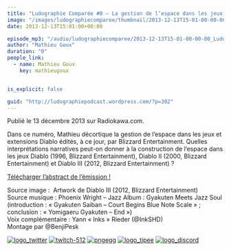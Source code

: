 ```yaml
---
title: "Ludographie Comparée #8 – La gestion de l’espace dans les jeux Diablo"
image: "/images/ludographiecomparee/thumbnail/2013-12-13T15-01-00-00-00_LudographieCompare8LagestiondelespacedanslesjeuxDiablo.jpg"
date: 2013-12-13T15:01:00+00:00

episode_mp3: "/audio/ludographiecomparee/2013-12-13T15-01-00-00-00_LudographieCompare8LagestiondelespacedanslesjeuxDiablo.mp3"
author: "Mathieu Goux"
duration: "0"
people_link: 
  - name: Mathieu Goux
    key: mathieugoux


is_explicit: false

guid: "http://ludographiepodcast.wordpress.com/?p=302"
---
```


<PodcastHeader/>

<!-- ECRIRE LA DESCRIPTION DE L'EPISODE SOUS CETTE LIGNE -->
<p>Publié le 13 décembre 2013 sur Radiokawa.com.</p>
<p>Dans ce numéro, Mathieu décortique la gestion de l’espace dans les jeux et extensions Diablo édités, à ce jour, par Blizzard Entertainment. Quelles interprétations narratives peut-on donner à la construction de l’espace dans les jeux Diablo (1996, Blizzard Entertainment), Diablo II (2000, Blizzard Entertainment) et Diablo III (2012, Blizzard Entertainment) ?</p>
<p><a title="LC8-abstract" href="/resources/ludographiecomparee/2013-12-13T15-01-00-00-00_LudographieCompare8LagestiondelespacedanslesjeuxDiablo/lc8-abstract.pdf" rel="nofollow">Télécharger l’abstract de l’émission !</a></p>
<p></p>
<a href="" rel="nofollow"></a>
 
<p>Source image :&nbsp; Artwork de Diablo III (2012, Blizzard Entertainment)<br>
Source musique : Phoenix Wright – Jazz Album : Gyakuten Meets Jazz Soul (introduction : «&nbsp;Gyakuten Saiban – Court Begins Blue Note Scale&nbsp;» ; conclusion : «&nbsp;Yomigaeru Gyakuten – End&nbsp;»)<br>
Voix complémentaire : Yann «&nbsp;Inks&nbsp;» Rieder (@InkSHD)<br>
Montage par @BenjiPesk</p>


<tr>
<td><a href="https://twitter.com/Gouximan" rel="nofollow"><img src="/resources/ludographiecomparee/2013-12-13T15-01-00-00-00_LudographieCompare8LagestiondelespacedanslesjeuxDiablo/logo_twitter-1.png" alt="logo_twitter"></a></td>
<td><a href="https://www.twitch.tv/mathieugoux" rel="nofollow"><img src="/resources/ludographiecomparee/2013-12-13T15-01-00-00-00_LudographieCompare8LagestiondelespacedanslesjeuxDiablo/twitch-512-1.png" alt="twitch-512"></a></td>
<td><a href="https://www.youtube.com/user/MattTheFatalifieur/videos" rel="nofollow"><img src="/resources/ludographiecomparee/2013-12-13T15-01-00-00-00_LudographieCompare8LagestiondelespacedanslesjeuxDiablo/pngegg.png" alt="pngegg"></a></td>
<td><a href="http://fr.tipeee.com/calvinball" rel="nofollow"><img src="/resources/ludographiecomparee/2013-12-13T15-01-00-00-00_LudographieCompare8LagestiondelespacedanslesjeuxDiablo/logo_tipee-1.png" alt="logo_tipee"></a></td>
<td><a href="https://discord.com/invite/4RnA9v7" rel="nofollow"><img src="/resources/ludographiecomparee/2013-12-13T15-01-00-00-00_LudographieCompare8LagestiondelespacedanslesjeuxDiablo/logo_discord-1.png" alt="logo_discord"></a></td>
</tr>




